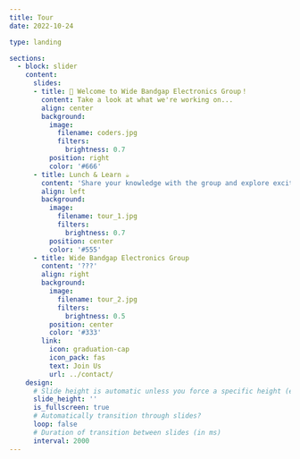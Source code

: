 ```yaml
---
title: Tour
date: 2022-10-24

type: landing

sections:
  - block: slider
    content:
      slides:
      - title: 👋 Welcome to Wide Bandgap Electronics Group！
        content: Take a look at what we're working on...
        align: center
        background:
          image:
            filename: coders.jpg
            filters:
              brightness: 0.7
          position: right
          color: '#666'
      - title: Lunch & Learn ☕️
        content: 'Share your knowledge with the group and explore exciting new topics together!'
        align: left
        background:
          image:
            filename: tour_1.jpg
            filters:
              brightness: 0.7
          position: center
          color: '#555'
      - title: Wide Bandgap Electronics Group
        content: '???'
        align: right
        background:
          image:
            filename: tour_2.jpg
            filters:
              brightness: 0.5
          position: center
          color: '#333'
        link:
          icon: graduation-cap
          icon_pack: fas
          text: Join Us
          url: ../contact/
    design:
      # Slide height is automatic unless you force a specific height (e.g. '400px')
      slide_height: ''
      is_fullscreen: true
      # Automatically transition through slides?
      loop: false
      # Duration of transition between slides (in ms)
      interval: 2000
---
```

